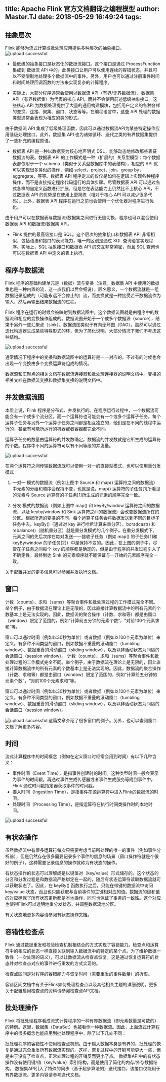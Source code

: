 title: Apache Flink 官方文档翻译之编程模型
author: Master.TJ
date: 2018-05-29 16:49:24
tags:
---
## 抽象层次
Flink 能够为流式计算或批处理应用提供多种层次的抽象接口。
![upload successful](\blog\images\pasted-53.png)
* 最低级的抽象接口是状态化的数据流接口。这个接口是通过 ProcessFunction 集成到 数据流 API 中的。此类接口让用户可以使用连续的容错状态，并且可以不受限制地处理多个数据流中的事件。另外，用户也可以通过注册事件时间和时间处理回调函数的方法来实现复杂的计算程序。

* 实际上，大部分程序通常会使用以数据流 API（有界/无界数据流）、数据集 API（有界数据集）为代表的核心 API，而并不会使用前述低级抽象接口。这些核心 API 为数据处理提供了大量的通用构建模块，包括用户定义的各种各样的变换、连接、聚集、窗口、状态等等。在编程语言中，这些 API 处理的数据类型通常会表现为相应的类的形式。

由于数据流 API 集成了低级处理函数，因此可以通过数据流API为某些特定操作应用低级处理接口。此外，数据集 API 也为诸如循环、迭代之类的有界数据集提供了一些补充的编程原语。

* 数据表 API 是一种以数据表为核心地声明式 DSL，能够动态地修改那些表征数据流的表。数据表 API 的工作模式是一种（扩展的）关系型模型：每个数据表都依附于一个 schema（类似于关系型数据库中的表结构），相应的 API 就可以实现很多类似的操作，例如 select，project，join，group by，aggregate，等等。数据表 API 程序定义的仅仅是如何在逻辑上实现各种程序操作，而不是直接指定程序代码运行的具体步骤。尽管数据表 API 可以通过各式各样的自定义函数进行扩展，但是它在表达能力上仍然比不上核心 API，不过数据表 API 的优势是在使用上更简练（相对于核心 API 可以减少很多代码）。此外，数据表 API 程序在运行之前也会使用一个优化器对程序进行优化。

由于用户可以在数据表与数据流/数据集之间进行无缝切换，程序也可以混合使用数据表 API 和数据流/数据集 API。

* Flink 提供的最高级接口是 SQL。这个层次的抽象接口和数据表 API 非常相似，包括语法和接口的表现能力，唯一的区别是通过 SQL 查询语言实现程序。实际上，SQL 抽象接口和数据表 API 的交互非常紧密，而且 SQL 查询也可以在数据表 API 中定义的表上执行。

## 程序与数据流
Flink 程序的基础构建单元是（数据）流与变换（注意，数据集 API 中使用的数据集也是一种内置的流，这一点我们以后会细说）。顾名思义，一个数据流就是一组数据记录组成的（可能永远不会停止的）流，而变换就是一种接受若干数据流作为输入，然后再输出结果数据流的过程。

Flink 程序在运行的时候会被映射到数据流图中，这个数据流图就是由程序中的数据流和相应的变换操作组成的。数据流图开始于一个或多个数据源（source），结束于另外一些汇聚点（sink）。数据流图类似于有向无环图（DAG）。虽然可以通过迭代构造器生成某些特殊形式的环，但为了简化说明，大部分情况下我们不考虑这种结构。

![upload successful](\blog\images\pasted-54.png)

通常情况下程序中的变换和数据流图中的运算符是一一对应的。不过有的时候也会出现一个变换由多个变换运算符组成的情况。

数据源和汇聚点的相关文档在数据流连接器和批处理连接器的说明文档中。变换的相关文档在数据流变换和数据集变换的说明文档中。

## 并发数据流图
本质上说，Flink 程序是分布式、并发执行的。在程序运行过程中，一个数据流可能会有一个或多个流分区，而一个运算符也可能会有一个或多个运算子任务。每个运算子任务与另外一个运算子任务之间都是相互独立的，他们是在不同的线程中运行的，甚至有可能所运行的机器或者容器都完全不同。

运算子任务的数量由运算符的并发数确定。数据流的并发数就是它所生成的运算符的个数。程序中不同的运算符可以有不同等级的并发量。

![upload successful](\blog\images\pasted-55.png)

在两个运算符之间传输数据流既可以使用一对一的直接型模式，也可以使用重分发模式：

1. 一对一 模式的数据流（例如上图中 Source 和 map() 运算符之间的数据流）中元素的分组和顺序会保持不变，也就是说，map() 运算符的子任务[1]所看见的元素与 Source 运算符的子任务[1]所生成的元素的顺序完全一致。

2. 分发 模式的数据流（例如上图中 map() 和 keyBy/window 运算符之间的数据流，以及 keyby/window 和 Sink 运算符之间的数据流）会改变数据流所在的分区。根据所选的变换的不同，每个运算子任务会将数据发送到不同的目标子任务中去。keyBy()（通过对 key 进行哈希计算来重分区）、boradcast() 和 rebalance()（随机重分区）就是重分发模式的几个例子。在重分发模式下，元素之间的先后次序在每对发送——接收子任务（例如 map() 的子任务[1]和 keyBy/window 的子任务[2]）中是保持不变的。因此，在上图的例子中，尽管在子任务之间每个 key 的顺序都是确定的，但是由于程序的并发过程引入了不确定性，最终到达 Sink 的元素顺序就不能保证与一开始的元素顺序完全一致。

关于配置并发的更多信息可以参阅并发执行文档。

## 窗口

计数（counts）、求和（sums）等聚合事件和批处理过程的工作模式完全不同。举个例子，由于数据流在理论上是无限的，因此直接计算数据流中的所有元素的个数基本上是无法实现的。因此，数据流的聚合操作（计数、求和等）都是由窗口（window）限定了范围的，例如“计算前五分钟的元素个数”，“对前100个元素求和”等。

窗口可以通过时间（例如以30秒为单位）或者数据（例如以100个元素为单位）来定义。有多种不同类型的窗口，例如数据不重叠的滚动窗口（tumbling window）、数据重叠的滑动窗口（sliding window），以及以非活动状态为间隔的会话窗口（session window）。
计数（counts）、求和（sums）等聚合事件和批处理过程的工作模式完全不同。举个例子，由于数据流在理论上是无限的，因此直接计算数据流中的所有元素的个数基本上是无法实现的。因此，数据流的聚合操作（计数、求和等）都是由窗口（window）限定了范围的，例如“计算前五分钟的元素个数”，“对前100个元素求和”等。

窗口可以通过时间（例如以30秒为单位）或者数据（例如以100个元素为单位）来定义。有多种不同类型的窗口，例如数据不重叠的滚动窗口（tumbling window）、数据重叠的滑动窗口（sliding window），以及以非活动状态为间隔的会话窗口（session window）。

![upload successful](\blog\images\pasted-56.png)
这篇文章介绍了很多窗口的例子。另外，也可以查阅窗口文档了解更多内容。

## 时间
流式计算程序中的时间概念（例如在定义窗口时经常会用到时间）有以下几种含义：

* 事件时间（Event Time），是指事件创建时的时间。这种类型时间一般会表示为事件的时间戳，再通过事件生成传感器或者事件生成服务等附到事件中。Flink 通过时间戳指定器获取事件的时间戳。
* 摄入时间（Ingestion Time），是指事件在源运算符中进入Flink的数据流的时间。
* 处理时间（Processing Time），是指运算符在执行时间类操作时的本地时间。

![upload successful](\blog\images\pasted-57.png)

## 有状态操作
虽然数据流中有很多运算符每次只需要考虑当前所处理的唯一的事件（例如事件分析器），但是仍然存在很多需要记录多个事件的信息的场景（窗口操作符就是个很好的例子），这种需要记录信息的操作就称为有状态的操作。

有状态操作的状态可以理解成是以键值对（key/value）形式储存的。这个状态的分区和分发过程是和数据流严格绑定在一起的，随后有状态运算符读取数据流就可以获取状态了。因此，在 keyBy() 函数执行之后，只能在带键的数据流中访问 key/value 状态，而且也只能获取与当前事件的主键相对应的值。数据流的键和值的对应确保了所有状态更新都是本地操作，同时也保证了事务的一致性。这个对应也使得Flink可以透明地重分发状态，并调整数据流地分区。

有关状态地更多内容请参阅有状态操作文档。
## 容错性检查点

Flink 通过数据重发和校验检查机制相结合的方式实现了容错能力。检查点和运算符中的相应的状态一样直接关联到输入数据流中的特定的某个点。为了维护数据一致性（一次处理的语义），可以让数据流从检查点恢复，这是通过恢复运算符的状态并对检查点对应的事件进行重发的方式实现的。

检查点区间是对程序的容错能力与恢复时间（需要重发的事件数量）的折衷。

容错区间文档中有关于Flink如何处理检查点以及其他相关主题的详细说明。更多关于配置启用检查点的资料请参阅检查点API文档。

## 批处理操作

Flink 将批处理程序看成流式计算程序的一种有界数据流（即元素数量是可数的）的特例。这里，数据集（DataSet）也被看作一种数据流。因此，上面流式计算程序中的很多概念也能应用到批处理程序中，除了以下几处不同：

批处理程序的容错性不使用检查点机制。由于输入数据本身是有界的，批处理的恢复是通过完全重发所有数据流实现的。这样，恢复过程中的开销可能更大一些，但是由于没有了检查点，正常处理过程的开销反而更小了点。
数据集API中的有状态操作没有使用键/值（key/value）索引结构，而是使用了简化的内存/外存数据结构。
数据集API引入了特殊的同步（基于超步算法的）迭代接口，该接口仅能用于有界数据流。更多内容请参考迭代文档。


